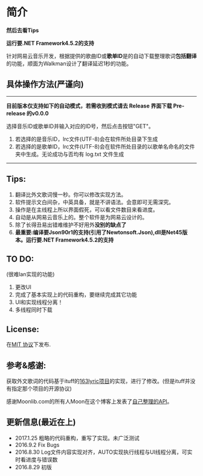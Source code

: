 # 简介
**然后去看Tips**

**运行要.NET Framework4.5.2的支持**

针对网易云音乐开发，根据提供的歌曲ID或**歌单ID**是的自动下载整理歌词**包括翻译**的功能，顺面为Walkman设计了翻译延迟1秒的功能。



## 具体操作方法(严谨向)

-----

**目前版本仅支持如下的自动模式，若需收到模式请去 Release 界面下载 Pre-release 的v0.0.0**

选择音乐ID或歌单ID并输入对应的ID号，然后点击按钮"GET"。

1. 若选择的是音乐ID，lrc文件(UTF-8)会在软件所处目录下生成
2. 若选择的是歌单ID，lrc文件(UTF-8)会在软件所处目录的以歌单名命名的文件夹中生成。无论成功与否均有 log.txt 文件生成
-----
## Tips:

1. 翻译比外文歌词慢一秒。你可以修改实现方法。
2. 软件提示文白间杂，中英具备，就是不讲语法。会意即可无需深究。
3. 操作是在主线程上所以界面假死，可以看文件数目来看进度。
4. 自动是从网易云音乐上的。整个软件是为网易云设计的。
5. 除了长得丑易出错难维护不好用外**没别的缺点了**
6. **最重要:编译要Json90r1的支持(引用了Newtonsoft.Json),dll是Net45版本。运行要.NET Framework4.5.2的支持**
## TO DO:
(很难lan实现的功能)

1. 更改UI
2. 完成了基本实现上的代码重构，要继续完成其它功能
3. UI和实现线程分离！
4. 多线程同时下载

## License:

在[MIT 协议](https://mit-license.org/)下发布.

## 参考&感谢:

获取外文歌词的代码基于ituff的[163lyric项目](https://github.com/ituff/163lyric)的实现，进行了修改。(但是ituff并没有指定那个项目的开源协议)

感谢Moonlib.com的所有人Moon在这个博客上发表了[自己整理的API](http://moonlib.com/606.html)。

## 更新信息(最近在上)
* 2017.1.25 粗略的代码重构，重写了实现。未广泛测试
* 2016.9.2 Fix Bugs
* 2016.8.30 Log文件内容实现对齐，AUTO实现执行线程与UI线程分离，可实时看进度与错误数
* 2016.8.29 初版